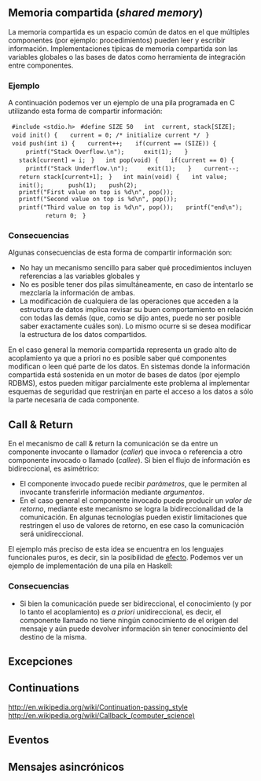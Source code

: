 Memoria compartida (*shared memory*)
------------------------------------

La memoria compartida es un espacio común de datos en el que múltiples componentes (por ejemplo: procedimientos) pueden leer y escribir información. Implementaciones típicas de memoria compartida son las variables globales o las bases de datos como herramienta de integración entre componentes.

### Ejemplo

A continuación podemos ver un ejemplo de una pila programada en C utilizando esta forma de compartir información:

` #include <stdio.h>`
` #define SIZE 50`
` `
` int  current, stack[SIZE];`
` `
` void init() {`
`   current = 0; /* initialize current */`
` }`
` `
` void push(int i) {`
`   current++;`
`   if(current == (SIZE)) {`
`     printf("Stack Overflow.\n");`
`     exit(1);`
`   }`
`   stack[current] = i;`
` }`
` `
` int pop(void) {`
`   if(current == 0) {`
`     printf("Stack Underflow.\n");`
`     exit(1);`
`   }`
`   current--;`
`   return stack[current+1];`
` }`
` `
` int main(void) {`
`   int value;`
`   init();`
`   `
`   push(1);`
`   push(2);`
`   printf("First value on top is %d\n", pop());`
`   printf("Second value on top is %d\n", pop());`
`   printf("Third value on top is %d\n", pop());`
`   printf("end\n");`
`       `
`   return 0;`
` }`

### Consecuencias

Algunas consecuencias de esta forma de compartir información son:

-   No hay un mecanismo sencillo para saber qué procedimientos incluyen referencias a las variables globales y
-   No es posible tener dos pilas simultáneamente, en caso de intentarlo se mezclaría la información de ambas.
-   La modificación de cualquiera de las operaciones que acceden a la estructura de datos implica revisar su buen comportamiento en relación con todas las demás (que, como se dijo antes, puede no ser posible saber exactamente cuáles son). Lo mismo ocurre si se desea modificar la estructura de los datos compartidos.

En el caso general la memoria compartida representa un grado alto de acoplamiento ya que a priori no es posible saber qué componentes modifican o leen qué parte de los datos. En sistemas donde la información compartida está sostenida en un motor de bases de datos (por ejemplo RDBMS), estos pueden mitigar parcialmente este problema al implementar esquemas de seguridad que restrinjan en parte el acceso a los datos a sólo la parte necesaria de cada componente.

Call & Return
-------------

En el mecanismo de call & return la comunicación se da entre un componente invocante o llamador (*caller*) que invoca o referencia a otro componente invocado o llamado (*callee*). Si bien el flujo de información es bidireccional, es asimétrico:

-   El componente invocado puede recibir *parámetros*, que le permiten al invocante transferirle información mediante *argumentos*.
-   En el caso general el componente invocado puede producir un *valor de retorno*, mediante este mecanismo se logra la bidireccionalidad de la comunicación. En algunas tecnologías pueden existir limitaciones que restringen el uso de valores de retorno, en ese caso la comunicación será unidireccional.

El ejemplo más preciso de esta idea se encuentra en los lenguajes funcionales puros, es decir, sin la posibilidad de [ efecto](transparencia-referencial--efecto-de-lado-y-asignacion-destructiva.md). Podemos ver un ejemplo de implementación de una pila en Haskell:

### Consecuencias

-   Si bien la comunicación puede ser bidireccional, el conocimiento (y por lo tanto el acoplamiento) es *a priori* unidireccional, es decir, el componente llamado no tiene ningún conocimiento de el origen del mensaje y aún puede devolver información sin tener conocimiento del destino de la misma.

Excepciones
-----------

Continuations
-------------

<http://en.wikipedia.org/wiki/Continuation-passing_style> <http://en.wikipedia.org/wiki/Callback_(computer_science)>

Eventos
-------

Mensajes asincrónicos
---------------------
